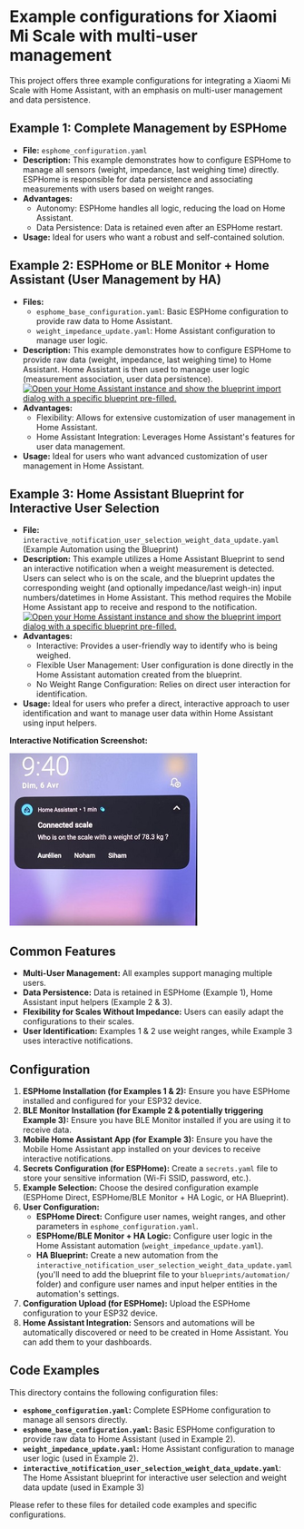 # Example configurations for Xiaomi Mi Scale with multi-user management

This project offers three example configurations for integrating a Xiaomi Mi Scale with Home Assistant, with an emphasis on multi-user management and data persistence.

## Example 1: Complete Management by ESPHome

- **File:** `esphome_configuration.yaml`
- **Description:** This example demonstrates how to configure ESPHome to manage all sensors (weight, impedance, last weighing time) directly. ESPHome is responsible for data persistence and associating measurements with users based on weight ranges.
- **Advantages:**
  - Autonomy: ESPHome handles all logic, reducing the load on Home Assistant.
  - Data Persistence: Data is retained even after an ESPHome restart.
- **Usage:** Ideal for users who want a robust and self-contained solution.

## Example 2: ESPHome or BLE Monitor + Home Assistant (User Management by HA)

- **Files:**
  - `esphome_base_configuration.yaml`: Basic ESPHome configuration to provide raw data to Home Assistant.
  - `weight_impedance_update.yaml`: Home Assistant configuration to manage user logic.
- **Description:** This example demonstrates how to configure ESPHome to provide raw data (weight, impedance, last weighing time) to Home Assistant. Home Assistant is then used to manage user logic (measurement association, user data persistence).
[![Open your Home Assistant instance and show the blueprint import dialog with a specific blueprint pre-filled.](https://my.home-assistant.io/badges/blueprint_import.svg)](https://my.home-assistant.io/redirect/blueprint_import/?blueprint_url=https://github.com/dckiller51/bodymiscale/blob/main/example_config/weight_impedance_update.yaml)
- **Advantages:**
  - Flexibility: Allows for extensive customization of user management in Home Assistant.
  - Home Assistant Integration: Leverages Home Assistant's features for user data management.
- **Usage:** Ideal for users who want advanced customization of user management in Home Assistant.

## Example 3: Home Assistant Blueprint for Interactive User Selection

- **File:** `interactive_notification_user_selection_weight_data_update.yaml` (Example Automation using the Blueprint)
- **Description:** This example utilizes a Home Assistant Blueprint to send an interactive notification when a weight measurement is detected. Users can select who is on the scale, and the blueprint updates the corresponding weight (and optionally impedance/last weigh-in) input numbers/datetimes in Home Assistant. This method requires the Mobile Home Assistant app to receive and respond to the notification.
[![Open your Home Assistant instance and show the blueprint import dialog with a specific blueprint pre-filled.](https://my.home-assistant.io/badges/blueprint_import.svg)](https://my.home-assistant.io/redirect/blueprint_import/?blueprint_url=https://github.com/dckiller51/bodymiscale/blob/main/example_config/interactive_notification_user_selection_weight_data_update.yaml)
- **Advantages:**
  - Interactive: Provides a user-friendly way to identify who is being weighed.
  - Flexible User Management: User configuration is done directly in the Home Assistant automation created from the blueprint.
  - No Weight Range Configuration: Relies on direct user interaction for identification.
- **Usage:** Ideal for users who prefer a direct, interactive approach to user identification and want to manage user data within Home Assistant using input helpers.

**Interactive Notification Screenshot:**

![Screenshot of Interactive Scale Notification](/example_config/screenshot_phone_notification.jpg)

## Common Features

- **Multi-User Management:** All examples support managing multiple users.
- **Data Persistence:** Data is retained in ESPHome (Example 1), Home Assistant input helpers (Example 2 & 3).
- **Flexibility for Scales Without Impedance:** Users can easily adapt the configurations to their scales.
- **User Identification:** Examples 1 & 2 use weight ranges, while Example 3 uses interactive notifications.

## Configuration

1. **ESPHome Installation (for Examples 1 & 2):** Ensure you have ESPHome installed and configured for your ESP32 device.
2. **BLE Monitor Installation (for Example 2 & potentially triggering Example 3):** Ensure you have BLE Monitor installed if you are using it to receive data.
3. **Mobile Home Assistant App (for Example 3):** Ensure you have the Mobile Home Assistant app installed on your devices to receive interactive notifications.
4. **Secrets Configuration (for ESPHome):** Create a `secrets.yaml` file to store your sensitive information (Wi-Fi SSID, password, etc.).
5. **Example Selection:** Choose the desired configuration example (ESPHome Direct, ESPHome/BLE Monitor + HA Logic, or HA Blueprint).
6. **User Configuration:**
    - **ESPHome Direct:** Configure user names, weight ranges, and other parameters in `esphome_configuration.yaml`.
    - **ESPHome/BLE Monitor + HA Logic:** Configure user logic in the Home Assistant automation (`weight_impedance_update.yaml`).
    - **HA Blueprint:** Create a new automation from the `interactive_notification_user_selection_weight_data_update.yaml` (you'll need to add the blueprint file to your `blueprints/automation/` folder) and configure user names and input helper entities in the automation's settings.
7. **Configuration Upload (for ESPHome):** Upload the ESPHome configuration to your ESP32 device.
8. **Home Assistant Integration:** Sensors and automations will be automatically discovered or need to be created in Home Assistant. You can add them to your dashboards.

## Code Examples

This directory contains the following configuration files:

- **`esphome_configuration.yaml`:** Complete ESPHome configuration to manage all sensors directly.
- **`esphome_base_configuration.yaml`:** Basic ESPHome configuration to provide raw data to Home Assistant (used in Example 2).
- **`weight_impedance_update.yaml`:** Home Assistant configuration to manage user logic (used in Example 2).
- **`interactive_notification_user_selection_weight_data_update.yaml`**: The Home Assistant blueprint for interactive user selection and weight data update (used in Example 3)

Please refer to these files for detailed code examples and specific configurations.
